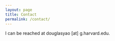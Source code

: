 ```yaml
---
layout: page
title: Contact
permalink: /contact/
---
```


I can be reached at douglasyao [at] g.harvard.edu.

